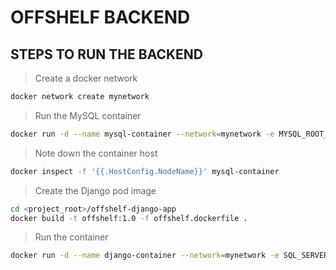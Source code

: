 # OFFSHELF BACKEND

## STEPS TO RUN THE BACKEND

> Create a docker network

```sh
docker network create mynetwork
```

> Run the MySQL container

```sh
docker run -d --name mysql-container --network=mynetwork -e MYSQL_ROOT_PASSWORD=mysql12345 -e MYSQL_DATABASE=offshelf mysql:8.1.0
```

> Note down the container host

```sh
docker inspect -f '{{.HostConfig.NodeName}}' mysql-container
```

> Create the Django pod image

```sh
cd <project_root>/offshelf-django-app
docker build -t offshelf:1.0 -f offshelf.dockerfile .
```

> Run the container

```sh
docker run -d --name django-container --network=mynetwork -e SQL_SERVER_HOST=<HOST IP FROM MYSQL CONTAINER> -p 8000:8000 offshelf:4.3
```
